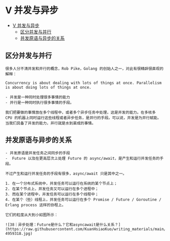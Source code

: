 # V 并发与异步

<!--ts-->
* [V 并发与异步](#v-并发与异步)
   * [区分并发与并行](#区分并发与并行)
   * [并发原语与异步的关系](#并发原语与异步的关系)

<!-- Created by https://github.com/ekalinin/github-markdown-toc -->
<!-- Added by: runner, at: Tue Oct 18 09:27:28 UTC 2022 -->

<!--te-->

## 区分并发与并行

~~~admonish info title="再次区分并发与并行" collapsible=true
很多人分不清并发和并行的概念，Rob Pike，Golang 的创始人之一，对此有很精辟很直观的解释：

Concurrency is about dealing with lots of things at once. Parallelism is about doing lots of things at once.

- 并发是一种同时处理很多事情的能力
- 并行是一种同时执行很多事情的手段。

我们把要做的事情放在多个线程中，或者多个异步任务中处理，这是并发的能力。在多核多 CPU 的机器上同时运行这些线程或者异步任务，是并行的手段。可以说，并发是为并行赋能。当我们具备了并发的能力，并行就是水到渠成的事情。
~~~

## 并发原语与异步的关系

~~~admonish info title="区别并发原语与Future" collapsible=true
- 并发原语是并发任务之间同步的手段
-  Future 以及在更高层次上处理 Future 的 async/await，是产生和运行并发任务的手段。

不过产生和运行并发任务的手段有很多，async/await 只是其中之一。

1. 在一个分布式系统中，并发任务可以运行在系统的某个节点上；
2. 在某个节点上，并发任务又可以运行在多个进程中；
3. 而在某个进程中，并发任务可以运行在多个线程中；
4. 在某个（些）线程上，并发任务可以运行在多个 Promise / Future / Goroutine / Erlang process 这样的协程上。

它们的粒度从大到小如图所示：

![38｜异步处理：Future是什么？它和asyncawait是什么关系？](https://raw.githubusercontent.com/KuanHsiaoKuo/writing_materials/main/imgs/38%EF%BD%9C%E5%BC%82%E6%AD%A5%E5%A4%84%E7%90%86%EF%BC%9AFuture%E6%98%AF%E4%BB%80%E4%B9%88%EF%BC%9F%E5%AE%83%E5%92%8Casyncawait%E6%98%AF%E4%BB%80%E4%B9%88%E5%85%B3%E7%B3%BB%EF%BC%9F-4959318.jpg)

~~~


